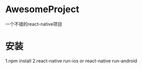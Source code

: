 # AwesomeProject
一个不错的react-native项目
# 安装
1.npm install
2.react-native run-ios or react-native run-android

